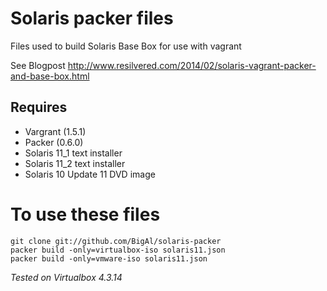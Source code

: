 Solaris packer files
==============

Files used to build Solaris Base Box for use with vagrant

See Blogpost http://www.resilvered.com/2014/02/solaris-vagrant-packer-and-base-box.html

Requires
-------
- Vargrant (1.5.1)
- Packer (0.6.0)
- Solaris 11_1 text installer
- Solaris 11_2 text installer
- Solaris 10 Update 11 DVD image

To use these files
=============

    git clone git://github.com/BigAl/solaris-packer
    packer build -only=virtualbox-iso solaris11.json
    packer build -only=vmware-iso solaris11.json

*Tested on Virtualbox 4.3.14*